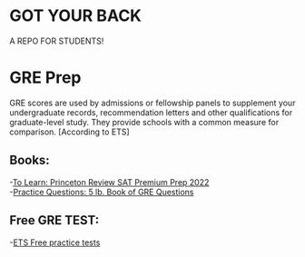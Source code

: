 # GOT YOUR BACK
A REPO FOR STUDENTS!


# GRE Prep 
GRE scores are used by admissions or fellowship panels to supplement your undergraduate records, recommendation letters and other qualifications for graduate-level study. They provide schools with a common measure for comparison. [According to ETS]
## Books:
-[To Learn: Princeton Review SAT Premium Prep 2022](/https://www.amazon.com/Princeton-Review-Premium-Prep-2022/dp/0525570446/ref=asc_df_0525570446/?tag=hyprod-20&linkCode=df0&hvadid=508996137250&hvpos=&hvnetw=g&hvrand=6591930968690678943&hvpone=&hvptwo=&hvqmt=&hvdev=c&hvdvcmdl=&hvlocint=&hvlocphy=9003541&hvtargid=pla-1209949639860&psc=1)\
-[Practice Questions: 5 lb. Book of GRE Questions](https://www.amazon.com/dp/1506247598/ref=redir_mobile_desktop?_encoding=UTF8&aaxitk=3bf83e7e032143e449f02535d8e33ad1&hsa_cr_id=9892160330901&pd_rd_plhdr=t&pd_rd_r=cbc44528-e7ee-4015-9db0-bff4ad6b71ed&pd_rd_w=wXJ8c&pd_rd_wg=AKb65&ref_=sbx_be_s_sparkle_mcd_asin_0_img)
## Free GRE TEST:
-[ETS Free practice tests](https://www.ets.org/gre/revised_general/prepare/powerprep/)



